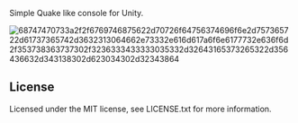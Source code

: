 Simple Quake like console for Unity.

![68747470733a2f2f6769746875622d70726f64756374696f6e2d757365722d61737365742d3632313064662e73332e616d617a6f6e6177732e636f6d2f353738363737302f3236333433333035332d32643165373265322d356436632d343138302d623034302d32343864](https://github.com/IlyaLts/ConsoleForUnity/assets/5786770/726533d8-eaf3-49bc-ae66-fe10b76c6a85)

## License
Licensed under the MIT license, see LICENSE.txt for more information.
